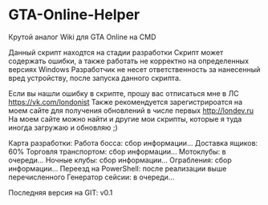 # GTA-Online-Helper
Крутой аналог Wiki для GTA Online на CMD

Данный скрипт находтся на стадии разработки
Скрипт может содержать ошибки, а также работать не корректно на определенных версиях Windows
Разработчик не несет ответственность за нанесенный вред устройству, после запуска данного скрипта.

Если вы нашли ошибку в скрипте, прошу вас отписаться мне в ЛС https://vk.com/londonist
Также рекомендуется зарегистрироатся на моем сайте для получения обновлений в числе первых http://londev.ru
На моем сайте можно найти и другие мои скрипты, которые я туда иногда загружаю и обновляю ;)

Карта разработки:
Работа босса: сбор информации...
Доставка ящиков: 60%
Торговля транспортом: сбор информации...
Мотоклубы: в очереди...
Ночные клубы: сбор информации...
Ограбления: сбор информации...
Переезд на PowerShell: после реализации выше перечисленного
Генератор сейсии: в очереди...

Последняя версия на GIT: v0.1
